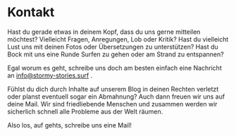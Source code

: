 # Kontakt

Hast du gerade etwas in deinem Kopf, dass du uns gerne mitteilen möchtest? Vielleicht Fragen, Anregungen, Lob oder Kritik? Hast du vielleicht Lust uns mit deinen Fotos oder Übersetzungen zu unterstützen? Hast du Bock mit uns eine Runde Surfen zu gehen oder am Strand zu entspannen?

Egal worum es geht, schreibe uns doch am besten einfach eine Nachricht an info@stormy-stories.surf .

Fühlst du dich durch Inhalte auf unserem Blog in deinen Rechten verletzt oder planst eventuell sogar ein Abmahnung? Auch dann freuen wir uns auf deine Mail. Wir sind friedliebende Menschen und zusammen werden wir sicherlich schnell alle Probleme aus der Welt räumen.

Also los, auf gehts, schreibe uns eine Mail!
